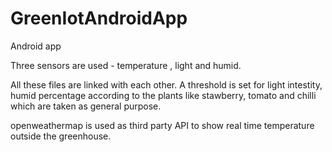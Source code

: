 # GreenIotAndroidApp
Android app

Three sensors are used - temperature , light and humid.

All these files are linked with each other. 
A threshold is set for light intestity, humid percentage according to the plants like stawberry, tomato and chilli which are taken as general purpose.

openweathermap is used as third party API to show real time temperature outside the greenhouse.
